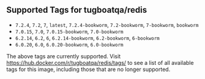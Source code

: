 ## Supported Tags for tugboatqa/redis

* `7.2.4`, `7.2`, `7`, `latest`, `7.2.4-bookworm`, `7.2-bookworm`, `7-bookworm`, `bookworm`
* `7.0.15`, `7.0`, `7.0.15-bookworm`, `7.0-bookworm`
* `6.2.14`, `6.2`, `6`, `6.2.14-bookworm`, `6.2-bookworm`, `6-bookworm`
* `6.0.20`, `6.0`, `6.0.20-bookworm`, `6.0-bookworm`

The above tags are currently supported. Visit https://hub.docker.com/r/tugboatqa/redis/tags/ to see a list of all available tags for this image, including those that are no longer supported.
